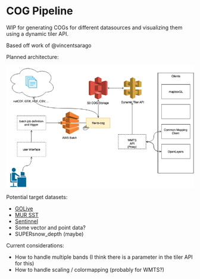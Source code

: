 # COG Pipeline

WIP for generating COGs for different datasources and visualizing them using a dynamic tiler API.

Based off work of @vincentsarago

Planned architecture:

![COG Pipeline Diagram](cog_pipeline.png)

Potential target datasets:

* [GOLive](https://nsidc.org/data/NSIDC-0710/versions/1)
* [MUR SST](https://podaac-tools.jpl.nasa.gov/drive/files/allData/ghrsst/data/GDS2/L4/GLOB/JPL/MUR/v4.1)
* [Sentinnel](https://registry.opendata.aws/sentinel-2/)
* Some vector and point data?
* SUPERsnow_depth (maybe)

Current considerations:

* How to handle multiple bands (I think there is a parameter in the tiler API for this)
* How to handle scaling / colormapping (probably for WMTS?)
